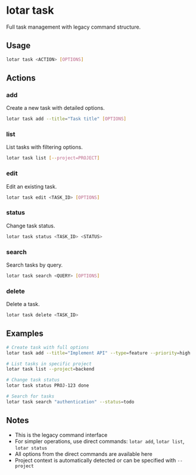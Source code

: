 # lotar task

Full task management with legacy command structure.

## Usage

```bash
lotar task <ACTION> [OPTIONS]
```

## Actions

### add
Create a new task with detailed options.

```bash
lotar task add --title="Task title" [OPTIONS]
```

### list
List tasks with filtering options.

```bash
lotar task list [--project=PROJECT]
```

### edit
Edit an existing task.

```bash
lotar task edit <TASK_ID> [OPTIONS]
```

### status
Change task status.

```bash
lotar task status <TASK_ID> <STATUS>
```

### search
Search tasks by query.

```bash
lotar task search <QUERY> [OPTIONS]
```

### delete
Delete a task.

```bash
lotar task delete <TASK_ID>
```

## Examples

```bash
# Create task with full options
lotar task add --title="Implement API" --type=feature --priority=high

# List tasks in specific project
lotar task list --project=backend

# Change task status
lotar task status PROJ-123 done

# Search for tasks
lotar task search "authentication" --status=todo
```

## Notes

- This is the legacy command interface
- For simpler operations, use direct commands: `lotar add`, `lotar list`, `lotar status`
- All options from the direct commands are available here
- Project context is automatically detected or can be specified with `--project`
